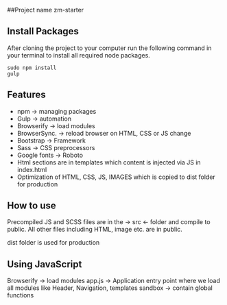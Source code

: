 ##Project name
zm-starter

## Install Packages

After cloning the project to your computer run the following command in your terminal to install all required node packages.

    sudo npm install
    gulp


## Features

- npm           -> managing packages
- Gulp          -> automation
- Browserify    -> load modules
- BrowserSync.  -> reload browser on HTML, CSS or JS change
- Bootstrap     -> Framework
- Sass          -> CSS preprocessors
- Google fonts  -> Roboto
- Html sections are in templates which content is injected via JS in index.html
- Optimization of HTML, CSS, JS, IMAGES which is copied to dist folder for production
## How to use

Precompiled JS and SCSS files are in the -> src <- folder and compile to public.  All other files including HTML, image etc. are in public.  

dist folder is used for production

## Using JavaScript

Browserify    -> load modules
app.js        -> Application entry point where we load all modules like Header, Navigation, templates
sandbox       -> contain global functions
